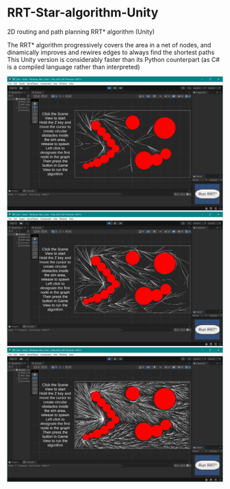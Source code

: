 # RRT-Star-algorithm-Unity
2D routing and path planning RRT* algorithm (Unity)  

The RRT* algorithm progressively covers the area in a net of nodes, and dinamically improves and rewires edges to always find the shortest paths  
This Unity version is considerably faster than its Python counterpart (as C# is a compiled language rather than interpreted)  

![alt text](https://github.com/ilariamarte/rrt-star-algorithm-unity/blob/main/RRT-Star%20-%20Unity/images/rrtu1.PNG)
![alt text](https://github.com/ilariamarte/rrt-star-algorithm-unity/blob/main/RRT-Star%20-%20Unity/images/rrtu2.PNG)
![alt text](https://github.com/ilariamarte/rrt-star-algorithm-unity/blob/main/RRT-Star%20-%20Unity/images/rrtu3.PNG)
